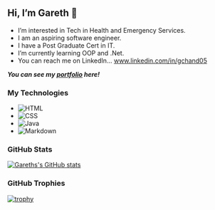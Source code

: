 <!-- add banner picture -->
## Hi, I’m Gareth 👊

- I’m interested in Tech in Health and Emergency Services. 
- I am an aspiring software engineer.
- I have a Post Graduate Cert in IT.
- I’m currently learning OOP and .Net.
- You can reach me on LinkedIn... www.linkedin.com/in/gchand05

<!-- make portfolio page and link -->
***You can see my [portfolio](https://garethchandler.github.io/Portfolio/) here!***

### My Technologies
- ![HTML](https://img.shields.io/badge/-HTML5-333333?-style=flat&logo=HTML5)
- ![CSS](https://img.shields.io/badge/-css-333333?-style=flat&logo=CSS3&logoColor=157286)
- ![Java](https://img.shields.io/badge/Java-333333?style=flat&logo=java&logoColor=white)
- ![Markdown](https://img.shields.io/badge/-markdown-333333?-style=flat&logo=markdown)

### GitHub Stats
[![Gareths's GitHub stats](https://github-readme-stats.vercel.app/api?username=GarethChandler)](https://github.com/GarethChandler/github-readme-stats)

### GitHub Trophies
[![trophy](https://github-profile-trophy.vercel.app/?username=GarethChandler)](https://github.com/GarethChandler/github-profile-trophy)

<!---
GarethChandler/GarethChandler is a ✨ special ✨ repository because its `README.md` (this file) appears on your GitHub profile.
You can click the Preview link to take a look at your changes.
--->
